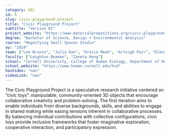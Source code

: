 ```yaml
---
category: SEL
id: 5
slug: civic-playground-project
title: "Civic Playground Project"
subtitle: "Version 01"
project_website: "https://www.materialpropositions.org/civic-playground-project-v01"
degree: "Bachelor of Science, Design + Environmental Analysis"
course: "Magnifying Small Spaces Studio"
ay: "2024"
team: ["Lee Brunco", "Julia Kan", "Gracie Meek", "Arleigh Parr", "Elena Sabinson"]
faculty: ["Leighton Beaman", "Zaneta Hong"]
school: "Cornell University, College of Human Ecology, Department of Human Centered Design, Ithaca, NY, United States of America"
school_website: "https://www.human.cornell.edu/hcd"
hasVideo: "nan"
videoLink: "nan"
---
```


The Civic Playground Project is a speculative research initiative centered on “civic toys”: manipulable, community-oriented 3D objects that encourage collaborative creativity and problem-solving. The first iteration aims to enable individuals from diverse backgrounds, skills, and abilities to engage in shared making while easing tensions inherent in collaborative processes. By balancing individual contributions with collective configurations, civic toys provide inclusive frameworks that foster imaginative exploration, cooperative interaction, and participatory expression.

